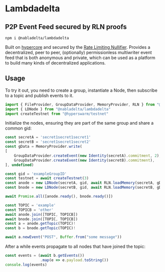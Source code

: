 # Lambdadelta

## P2P Event Feed secured by RLN proofs

```
npm i @nabladelta/lambdadelta
```

Built on [hypercore](https://github.com/holepunchto/hypercore) and secured by the [Rate Limiting Nullifier](https://github.com/Rate-Limiting-Nullifier/).
Provides a decentralized, peer to peer, (optionally) permissionless multiwriter event feed that is both anonymous and private, which can be used as a platform to build many kinds of decentralized applications.

## Usage

To try it out, you need to create a group, instantiate a Node, then subscribe to a topic and publish events to it.

``` ts
import { FileProvider, GroupDataProvider, MemoryProvider, RLN } from "@nabladelta/rln"
import { LDNode } from "@nabladelta/lambdadelta"
import createTestnet from "@hyperswarm/testnet"
```

Initialize the nodes, ensuring they are part of the same group and share a common gid:

``` ts
const secretA = 'secret1secret1secret1'
const secretB = 'secret1secret1secret2'
const gData = MemoryProvider.write(
[
    GroupDataProvider.createEvent(new Identity(secretA).commitment, 2),
    GroupDataProvider.createEvent(new Identity(secretB).commitment),
], undefined)

const gid = 'exampleGroupID'
const testnet = await createTestnet(3)
const anode = new LDNode(secretA, gid, await RLN.loadMemory(secretA, gData), { memstore: true, swarmOpts: {bootstrap: testnet.bootstrap}})
const bnode = new LDNode(secretB, gid, await RLN.loadMemory(secretB, gData), { memstore: true, swarmOpts: {bootstrap: testnet.bootstrap}})

await Promise.all([anode.ready(), bnode.ready()])
```

``` ts
const TOPIC = 'example'
const TOPICB = 'other'
await anode.join([TOPIC, TOPICB])
await bnode.join([TOPIC, TOPICB])
const a = anode.getTopic(TOPIC)!
const b = bnode.getTopic(TOPIC)!

await a.newEvent("POST", Buffer.from("some message"))
```

After a while events propagate to all nodes that have joined the topic:

``` ts
const events = (await b.getEvents())
                .map(e => e.payload.toString())
console.log(events)
```